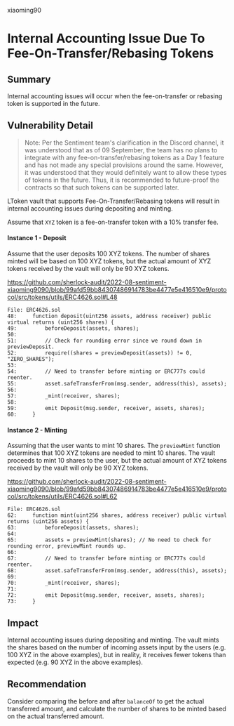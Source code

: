 xiaoming90
# Internal Accounting Issue Due To Fee-On-Transfer/Rebasing Tokens 

## Summary

Internal accounting issues will occur when the fee-on-transfer or rebasing token is supported in the future.

## Vulnerability Detail

> Note: Per the Sentiment team's clarification in the Discord channel, it was understood that as of 09 September, the team has no plans to integrate with any fee-on-transfer/rebasing tokens as a Day 1 feature and has not made any special provisions around the same. However, it was understood that they would definitely want to allow these types of tokens in the future. Thus, it is recommended to future-proof the contracts so that such tokens can be supported later.

LToken vault that supports Fee-On-Transfer/Rebasing tokens will result in internal accounting issues during depositing and minting.

Assume that `XYZ` token is a fee-on-transfer token with a 10% transfer fee.

#### Instance 1 - Deposit

Assume that the user deposits 100 XYZ tokens. The number of shares minted will be based on 100 XYZ tokens, but the actual amount of XYZ tokens received by the vault will only be 90 XYZ tokens.

https://github.com/sherlock-audit/2022-08-sentiment-xiaoming9090/blob/99afd59bb84307486914783be4477e5e416510e9/protocol/src/tokens/utils/ERC4626.sol#L48

```solidity
File: ERC4626.sol
48:     function deposit(uint256 assets, address receiver) public virtual returns (uint256 shares) {
49:         beforeDeposit(assets, shares);
50: 
51:         // Check for rounding error since we round down in previewDeposit.
52:         require((shares = previewDeposit(assets)) != 0, "ZERO_SHARES");
53: 
54:         // Need to transfer before minting or ERC777s could reenter.
55:         asset.safeTransferFrom(msg.sender, address(this), assets);
56: 
57:         _mint(receiver, shares);
58: 
59:         emit Deposit(msg.sender, receiver, assets, shares);
60:     }
```

#### Instance 2 - Minting

Assuming that the user wants to mint 10 shares. The `previewMint` function determines that 100 XYZ tokens are needed to mint 10 shares. The vault proceeds to mint 10 shares to the user, but the actual amount of XYZ tokens received by the vault will only be 90 XYZ tokens.

https://github.com/sherlock-audit/2022-08-sentiment-xiaoming9090/blob/99afd59bb84307486914783be4477e5e416510e9/protocol/src/tokens/utils/ERC4626.sol#L62

```solidity
File: ERC4626.sol
62:     function mint(uint256 shares, address receiver) public virtual returns (uint256 assets) {
63:         beforeDeposit(assets, shares);
64: 
65:         assets = previewMint(shares); // No need to check for rounding error, previewMint rounds up.
66: 
67:         // Need to transfer before minting or ERC777s could reenter.
68:         asset.safeTransferFrom(msg.sender, address(this), assets);
69: 
70:         _mint(receiver, shares);
71: 
72:         emit Deposit(msg.sender, receiver, assets, shares);
73:     }
```

## Impact

Internal accounting issues during depositing and minting. The vault mints the shares based on the number of incoming assets input by the users (e.g. 100 XYZ in the above examples), but in reality, it receives fewer tokens than expected (e.g. 90 XYZ in the above examples).

## Recommendation

Consider comparing the before and after `balanceOf` to get the actual transferred amount, and calculate the number of shares to be minted based on the actual transferred amount.
